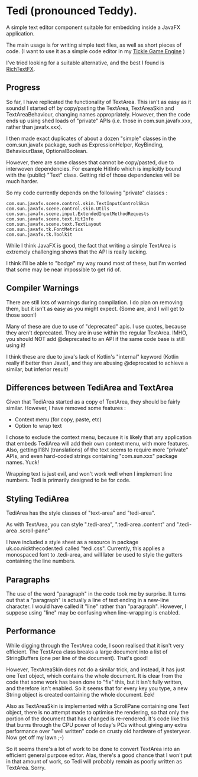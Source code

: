 # Tedi (pronounced Teddy).

A simple text editor component suitable for embedding inside a JavaFX application.

The main usage is for writing simple text files, as well as short pieces of code.
(I want to use it as a simple code editor in my
[Tickle Game Engine](https://github.com/nickthecoder/tickle)
)

I've tried looking for a suitable alternative, and the best I found is
[RichTextFX](https://github.com/FXMisc/RichTextFX).

## Progress

So far, I have replicated the functionality of TextArea.
This isn't as easy as it sounds!
I started off by copy/pasting the TextArea, TextAreaSkin and TextAreaBehaviour, changing names appropriately.
However, then the code ends up using shed loads of "private" APIs
(i.e. those in com.sun.javafx.xxx, rather than javafx.xxx).

I then made exact duplicates of about a dozen "simple" classes in the com.sun.javafx package,
such as ExpressionHelper, KeyBinding, BehaviourBase, OptionalBoolean.

However, there are some classes that cannot be copy/pasted, due to interwoven dependencies.
For example HitInfo which is implicitly bound with the (public) "Text" class.
Getting rid of those dependencies will be much harder.

So my code currently depends on the following "private" classes :

    com.sun.javafx.scene.control.skin.TextInputControlSkin
    com.sun.javafx.scene.control.skin.Utils
    com.sun.javafx.scene.input.ExtendedInputMethodRequests
    com.sun.javafx.scene.text.HitInfo
    com.sun.javafx.scene.text.TextLayout
    com.sun.javafx.tk.FontMetrics
    com.sun.javafx.tk.Toolkit

While I think JavaFX is good, the fact that writing a simple TextArea is extremely challenging
shows that the API is really lacking.

I think I'll be able to "bodge" my way round most of these, but I'm worried that some may be
near impossible to get rid of.

## Compiler Warnings

There are still lots of warnings during compilation. I do plan on removing them, but it isn't as easy as you
might expect. (Some are, and I will get to those soon!)

Many of these are due to use of "deprecated" apis. I use quotes, because they aren't deprecated.
They are in use within the regular TextArea. IMHO, you should NOT add @deprecated to an API
if the same code base is still using it!

I think these are due to java's lack of Kotlin's "internal" keyword (Kotlin really if better than Java!),
and they are abusing @deprecated to achieve a similar, but inferior result!

## Differences between TediArea and TextArea

Given that TediArea started as a copy of TextArea, they should be fairly similar.
However, I have removed some features :

- Context menu (for copy, paste, etc)
- Option to wrap text

I chose to exclude the context menu, because it is likely that any application that embeds TediArea will
add their own context menu, with more features. Also, getting I18N (translations) of the text seems to
require more "private" APIs, and even hard-coded strings containing "com.sun.xxx" package names. Yuck!

Wrapping text is just evil, and won't work well when I implement line numbers.
Tedi is primarily designed to be for code.

## Styling TediArea

TediArea has the style classes of "text-area" and "tedi-area".

As with TextArea, you can style ".tedi-area", ".tedi-area .content" and ".tedi-area .scroll-pane"

I have included a style sheet as a resource in package uk.co.nickthecoder.tedi called "tedi.css".
Currently, this applies a monospaced font to .tedi-area, and will later be used to style the gutters
containing the line numbers.

## Paragraphs

The use of the word "paragraph" in the code took me by surprise. It turns out that a "paragraph" is actually
a line of text ending in a new-line character.
I would have called it "line" rather than "paragraph".
However, I suppose using "line" may be confusing when line-wrapping is enabled.

## Performance

While digging through the TextArea code, I soon realised that it isn't very efficient.
The TextArea class breaks a large document into a list of StringBuffers (one per line of the document).
That's good!

However, TextAreaSkin does not do a similar trick, and instead, it has just one Text object,
which contains the whole document.
It is clear from the code that some work has been done to "fix" this, but it isn't fully
written, and therefore isn't enabled.
So it seems that for every key you type, a new String object is created containing the whole document. Eek!

Also as TextAreaSkin is implemented with a ScrollPane containing one Text object, there is no attempt
made to optimise the rendering, so that only the portion of the document that has changed is re-rendered.
It's code like this that burns through the CPU power of today's PCs without giving any extra performance
over "well written" code on crusty old hardware of yesteryear. Now get off my lawn ;-)

So it seems there's a lot of work to be done to convert TextArea into an efficient general purpose editor.
Alas, there's a good chance that I won't put in that amount of work, so Tedi will probably remain
as poorly written as TextArea. Sorry.
